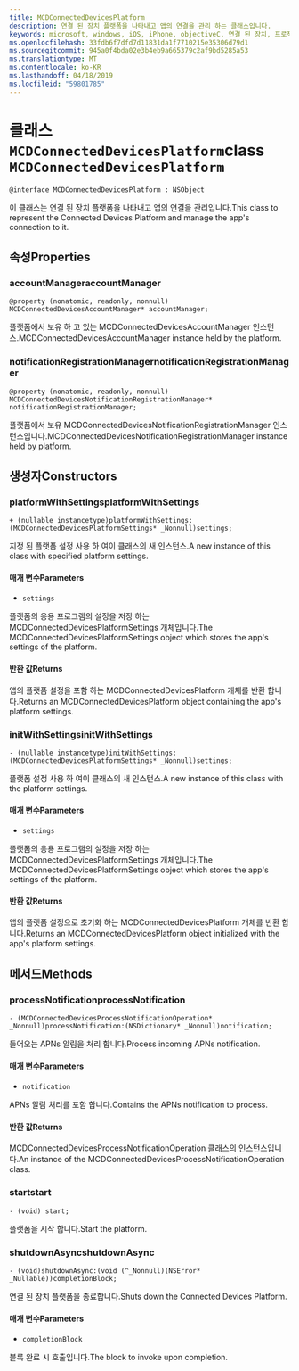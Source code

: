 ```yaml
---
title: MCDConnectedDevicesPlatform
description: 연결 된 장치 플랫폼을 나타내고 앱의 연결을 관리 하는 클래스입니다.
keywords: microsoft, windows, iOS, iPhone, objectiveC, 연결 된 장치, 프로젝트 로마
ms.openlocfilehash: 33fdb6f7dfd7d11831da1f7710215e35306d79d1
ms.sourcegitcommit: 945a0f4bda02e3b4eb9a665379c2af9bd5285a53
ms.translationtype: MT
ms.contentlocale: ko-KR
ms.lasthandoff: 04/18/2019
ms.locfileid: "59801785"
---
```

# <a name="class-mcdconnecteddevicesplatform"></a><span data-ttu-id="7a7d3-104">클래스 `MCDConnectedDevicesPlatform`</span><span class="sxs-lookup"><span data-stu-id="7a7d3-104">class `MCDConnectedDevicesPlatform`</span></span> 

```
@interface MCDConnectedDevicesPlatform : NSObject
```  
<span data-ttu-id="7a7d3-105">이 클래스는 연결 된 장치 플랫폼을 나타내고 앱의 연결을 관리입니다.</span><span class="sxs-lookup"><span data-stu-id="7a7d3-105">This class to represent the Connected Devices Platform and manage the app's connection to it.</span></span>

## <a name="properties"></a><span data-ttu-id="7a7d3-106">속성</span><span class="sxs-lookup"><span data-stu-id="7a7d3-106">Properties</span></span>

### <a name="accountmanager"></a><span data-ttu-id="7a7d3-107">accountManager</span><span class="sxs-lookup"><span data-stu-id="7a7d3-107">accountManager</span></span>
`@property (nonatomic, readonly, nonnull) MCDConnectedDevicesAccountManager* accountManager;`

<span data-ttu-id="7a7d3-108">플랫폼에서 보유 하 고 있는 MCDConnectedDevicesAccountManager 인스턴스.</span><span class="sxs-lookup"><span data-stu-id="7a7d3-108">MCDConnectedDevicesAccountManager instance held by the platform.</span></span>

### <a name="notificationregistrationmanager"></a><span data-ttu-id="7a7d3-109">notificationRegistrationManager</span><span class="sxs-lookup"><span data-stu-id="7a7d3-109">notificationRegistrationManager</span></span>
`@property (nonatomic, readonly, nonnull) MCDConnectedDevicesNotificationRegistrationManager* notificationRegistrationManager;`

<span data-ttu-id="7a7d3-110">플랫폼에서 보유 MCDConnectedDevicesNotificationRegistrationManager 인스턴스입니다.</span><span class="sxs-lookup"><span data-stu-id="7a7d3-110">MCDConnectedDevicesNotificationRegistrationManager instance held by platform.</span></span>

## <a name="constructors"></a><span data-ttu-id="7a7d3-111">생성자</span><span class="sxs-lookup"><span data-stu-id="7a7d3-111">Constructors</span></span>

### <a name="platformwithsettings"></a><span data-ttu-id="7a7d3-112">platformWithSettings</span><span class="sxs-lookup"><span data-stu-id="7a7d3-112">platformWithSettings</span></span>
`+ (nullable instancetype)platformWithSettings:(MCDConnectedDevicesPlatformSettings* _Nonnull)settings;`

<span data-ttu-id="7a7d3-113">지정 된 플랫폼 설정 사용 하 여이 클래스의 새 인스턴스.</span><span class="sxs-lookup"><span data-stu-id="7a7d3-113">A new instance of this class with specified platform settings.</span></span>

#### <a name="parameters"></a><span data-ttu-id="7a7d3-114">매개 변수</span><span class="sxs-lookup"><span data-stu-id="7a7d3-114">Parameters</span></span> 
* `settings` 

<span data-ttu-id="7a7d3-115">플랫폼의 응용 프로그램의 설정을 저장 하는 MCDConnectedDevicesPlatformSettings 개체입니다.</span><span class="sxs-lookup"><span data-stu-id="7a7d3-115">The MCDConnectedDevicesPlatformSettings object which stores the app's settings of the platform.</span></span>

#### <a name="returns"></a><span data-ttu-id="7a7d3-116">반환 값</span><span class="sxs-lookup"><span data-stu-id="7a7d3-116">Returns</span></span>

<span data-ttu-id="7a7d3-117">앱의 플랫폼 설정을 포함 하는 MCDConnectedDevicesPlatform 개체를 반환 합니다.</span><span class="sxs-lookup"><span data-stu-id="7a7d3-117">Returns an MCDConnectedDevicesPlatform object containing the app's platform settings.</span></span>

### <a name="initwithsettings"></a><span data-ttu-id="7a7d3-118">initWithSettings</span><span class="sxs-lookup"><span data-stu-id="7a7d3-118">initWithSettings</span></span>
`- (nullable instancetype)initWithSettings:(MCDConnectedDevicesPlatformSettings* _Nonnull)settings;`

<span data-ttu-id="7a7d3-119">플랫폼 설정 사용 하 여이 클래스의 새 인스턴스.</span><span class="sxs-lookup"><span data-stu-id="7a7d3-119">A new instance of this class with the platform settings.</span></span>

#### <a name="parameters"></a><span data-ttu-id="7a7d3-120">매개 변수</span><span class="sxs-lookup"><span data-stu-id="7a7d3-120">Parameters</span></span> 
* `settings` 

<span data-ttu-id="7a7d3-121">플랫폼의 응용 프로그램의 설정을 저장 하는 MCDConnectedDevicesPlatformSettings 개체입니다.</span><span class="sxs-lookup"><span data-stu-id="7a7d3-121">The MCDConnectedDevicesPlatformSettings object which stores the app's settings of the platform.</span></span>

#### <a name="returns"></a><span data-ttu-id="7a7d3-122">반환 값</span><span class="sxs-lookup"><span data-stu-id="7a7d3-122">Returns</span></span>

<span data-ttu-id="7a7d3-123">앱의 플랫폼 설정으로 초기화 하는 MCDConnectedDevicesPlatform 개체를 반환 합니다.</span><span class="sxs-lookup"><span data-stu-id="7a7d3-123">Returns an MCDConnectedDevicesPlatform object initialized with the app's platform settings.</span></span>

## <a name="methods"></a><span data-ttu-id="7a7d3-124">메서드</span><span class="sxs-lookup"><span data-stu-id="7a7d3-124">Methods</span></span>

### <a name="processnotification"></a><span data-ttu-id="7a7d3-125">processNotification</span><span class="sxs-lookup"><span data-stu-id="7a7d3-125">processNotification</span></span>
`- (MCDConnectedDevicesProcessNotificationOperation* _Nonnull)processNotification:(NSDictionary* _Nonnull)notification;`

<span data-ttu-id="7a7d3-126">들어오는 APNs 알림을 처리 합니다.</span><span class="sxs-lookup"><span data-stu-id="7a7d3-126">Process incoming APNs notification.</span></span>

#### <a name="parameters"></a><span data-ttu-id="7a7d3-127">매개 변수</span><span class="sxs-lookup"><span data-stu-id="7a7d3-127">Parameters</span></span> 
* `notification` 

<span data-ttu-id="7a7d3-128">APNs 알림 처리를 포함 합니다.</span><span class="sxs-lookup"><span data-stu-id="7a7d3-128">Contains the APNs notification to process.</span></span>

#### <a name="returns"></a><span data-ttu-id="7a7d3-129">반환 값</span><span class="sxs-lookup"><span data-stu-id="7a7d3-129">Returns</span></span>

<span data-ttu-id="7a7d3-130">MCDConnectedDevicesProcessNotificationOperation 클래스의 인스턴스입니다.</span><span class="sxs-lookup"><span data-stu-id="7a7d3-130">An instance of the MCDConnectedDevicesProcessNotificationOperation class.</span></span>

### <a name="start"></a><span data-ttu-id="7a7d3-131">start</span><span class="sxs-lookup"><span data-stu-id="7a7d3-131">start</span></span>
`- (void) start;`

<span data-ttu-id="7a7d3-132">플랫폼을 시작 합니다.</span><span class="sxs-lookup"><span data-stu-id="7a7d3-132">Start the platform.</span></span>

### <a name="shutdownasync"></a><span data-ttu-id="7a7d3-133">shutdownAsync</span><span class="sxs-lookup"><span data-stu-id="7a7d3-133">shutdownAsync</span></span>
`- (void)shutdownAsync:(void (^_Nonnull)(NSError* _Nullable))completionBlock;`

<span data-ttu-id="7a7d3-134">연결 된 장치 플랫폼을 종료합니다.</span><span class="sxs-lookup"><span data-stu-id="7a7d3-134">Shuts down the Connected Devices Platform.</span></span>

#### <a name="parameters"></a><span data-ttu-id="7a7d3-135">매개 변수</span><span class="sxs-lookup"><span data-stu-id="7a7d3-135">Parameters</span></span> 
* `completionBlock` 

<span data-ttu-id="7a7d3-136">블록 완료 시 호출입니다.</span><span class="sxs-lookup"><span data-stu-id="7a7d3-136">The block to invoke upon completion.</span></span>